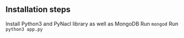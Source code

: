 

## Installation steps

Install Python3 and PyNacl library as well as MongoDB
Run `mongod`
Run `python3 app.py`
